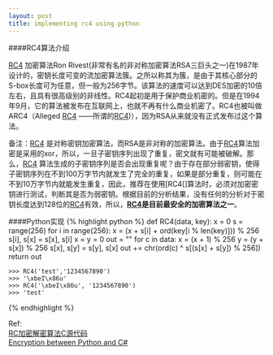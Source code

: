 ```yaml
---
layout: post 
title: implementing rc4 using python
---
```


####RC4算法介绍

[RC4][] 加密算法Ron Rivest(非常有名的非对称加密算法RSA三巨头之一)在1987年设计的，密钥长度可变的流加密算法簇。之所以称其为簇，是由于其核心部分的S-box长度可为任意，但一般为256字节。该算法的速度可以达到DES加密的10倍左右，且具有很高级别的非线性。RC4起初是用于保护商业机密的。但是在1994年9月，它的算法被发布在互联网上，也就不再有什么商业机密了。RC4也被叫做ARC4（Alleged [RC4][] ——所谓的[RC4][])），因为RSA从来就没有正式发布过这个算法。

备注：[RC4][] 是对称密钥加密算法，而RSA是非对称的加密算法。由于[RC4][]算法加密是采用的xor，所以，一旦子密钥序列出现了重复，密文就有可能被破解。那么，[RC4][] 算法生成的子密钥序列是否会出现重复呢？由于存在部分弱密钥，使得子密钥序列在不到100万字节内就发生了完全的重复，如果是部分重复，则可能在不到10万字节内就能发生重复，因此，推荐在使用[RC4[]算法时，必须对加密密钥进行测试，判断其是否为弱密钥。根据目前的分析结果，没有任何的分析对于密钥长度达到128位的[RC4][]有效，所以，**[RC4][]是目前最安全的加密算法之一**。

####Python实现
{% highlight python %}
    def RC4(data, key):
        x = 0 
        s = range(256)
        for i in range(256):
            x = (x + s[i] + ord(key[i % len(key)])) % 256 
            s[i], s[x] = s[x], s[i]
        x = y = 0 
        out = ""
        for c in data:
            x = (x + 1) % 256 
            y = (y + s[x]) % 256 
            s[x], s[y] = s[y], s[x]
            out += chr(ord(c) ^ s[(s[x] + s[y]) % 256])
        return out

    >>> RC4('test','1234567890')
    >>> '\xbeI\x86u'
    >>> RC4('\xbeI\x86u', '1234567890')
    >>> 'test'
{% endhighlight %}

Ref:<br />
[RC加密解密算法C源代码](http://wzgyantai.blogbus.com/logs/31867065.html)<br />
[Encryption between Python and C#](http://entitycrisis.blogspot.com/2011/04/encryption-between-python-and-c.html)

[RC4]: http://en.wikipedia.org/wiki/RC4

